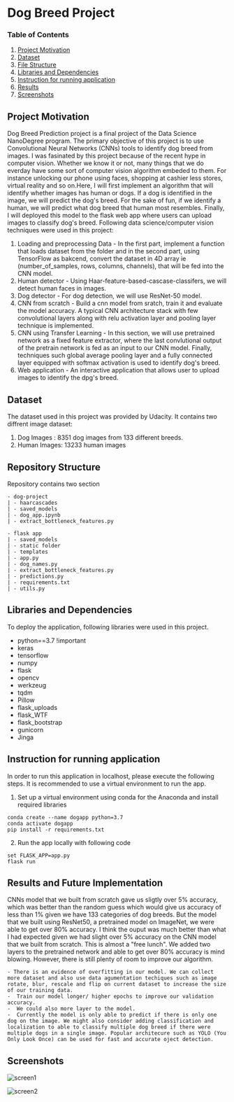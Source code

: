 # Dog Breed Project
### Table of Contents
1. [Project Motivation](#motivation)
2. [Dataset](#dataset)
3. [File Structure](#file)
4. [Libraries and Dependencies](#libraries)
5. [Instruction for running application](#instructions)
6. [Results](#results)
7. [Screenshots](#screenshots)

## Project Motivation<a name="motivation"></a>

Dog Breed Prediction project is a final project of the Data Science NanoDegree program. The primary objective of this project is to use Convolutional Neural Networks (CNNs) tools to identify dog breed from images. I was fasinated by this project because of the recent hype in computer vision. Whether we know it or not, many things that we do everday have some sort of computer vision algorithm embeded to them. For instance unlocking our phone using faces, shopping at cashier less stores, virtual reality and so on.Here, I will first implement an algorithm that will identify whether images has human or dogs. If a dog is identified in the image, we will predict the dog's breed. For the sake of fun, if we identify a human, we will predict what dog breed that human most resembles. Finally, I will deployed this model to the flask web app where users can upload images to classify dog's breed. Following data science/computer vision techniques were used in this project:

1. Loading and preprocessing Data - In the first part, implement a function that loads dataset from the folder and in the second part, using TensorFlow as bakcend, convert the dataset in 4D array ie (number_of_samples, rows, columns, channels), that will be fed into the CNN model.
2. Human detector - Using Haar-feature-based-cascase-classifers, we will detect human faces in images. 
3. Dog detector - For dog detection,  we will use ResNet-50 model.
4. CNN from scratch - Build a cnn model from sratch, train it and evaluate the model accuracy. A typical CNN architecture stack with few convolutional layers along with relu activation layer and pooling layer technique is implemented.
5. CNN using Transfer Learning - In this section, we will use pretrained network as a fixed feature extractor, where the last convlutional output of the pretrain network is fed as an input to our CNN model. Finally, techniques such global average pooling layer and a fully connected layer equipped with softmax activation is used to identify dog's breed.
6. Web application - An interactive application that allows user to upload images to identify the dpg's breed.



## Dataset<a name="dataset"></a>

The dataset used in this project was provided by Udacity. It contains two diffrent image dataset:
1. Dog Images : 8351 dog images from 133 different breeds. 
2. Human Images: 13233 human images 
       
## Repository Structure<a name="file"></a>
   Repository contains two section
```
- dog-project
| - haarcascades
| - saved_models
| - dog_app.ipynb
| - extract_bottleneck_features.py

- flask app
| - saved_models
| - static folder 
| - templates
| - app.py
| - dog_names.py
| - extract_bottleneck_features.py
| - predictions.py
| - requirements.txt
| - utils.py

```

## Libraries and Dependencies <a name="libraries"></a>

To deploy the application, following libraries were used in this project.

 - python==3.7 !important
 - keras
 - tensorflow
 - numpy
 - flask
 - opencv
 - werkzeug
 - tqdm
 - Pillow
 - flask_uploads
 - flask_WTF
 - flask_bootstrap
 - gunicorn
 - Jinga

## Instruction for running application<a name="instructions"></a>

In order to run this application in localhost, please execute the following steps. It is recommended to use a virtual environment to run the app. 
   1. Set up a virtual environment using conda for the Anaconda and install required libraries
   ```
   conda create --name dogapp python=3.7
   conda activate dogapp
   pip install -r requirements.txt
   ```
   2. Run the app locally with following code 
   ```
   set FLASK_APP=app.py
   flask run
   ```   
  
   
 ## Results and Future Implementation<a name="results"></a>
CNNs model that we built from scratch gave us sligtly over 5% accuracy, which was better than the random guess which would give us accuracy of less than 1% given we have 133 categories of dog breeds. But the model that we built using ResNet50, a pretrained model on ImageNet, we were able to get over 80% accuracy. I think the ouput was much better than what I had expected given we had slight over 5% accuracy on the CNN model that we built from scratch. This is almost a "free lunch". We added two layers to the pretrained network and able to get over 80% accuracy is mind blowing. However, there is still plenty of room to improve our algorithm.
    
    - There is an evidence of overfitting in our model. We can collect more dataset and also use data agumentation techiques such as image rotate, blur, rescale and flip on current dataset to increase the size of our training data. 
    -  Train our model longer/ higher epochs to improve our validation accuracy. 
    -  We could also more layer to the model.
    -  Currently the model is only able to predict if there is only one dog on the image. We might also consider adding classification and localization to able to classify multiple dog breed if there were multiple dogs in a single image. Popular architecure such as YOLO (You Only Look Once) can be used for fast and accurate oject detection.
 
## Screenshots <a name="screenshots"></a>
![screen1](https://user-images.githubusercontent.com/7229266/113328333-0420a300-92d1-11eb-9d5f-160aea8ebc88.PNG)

![screen2](https://user-images.githubusercontent.com/7229266/113328445-25818f00-92d1-11eb-8df3-b84a5a1cbd4d.PNG)
